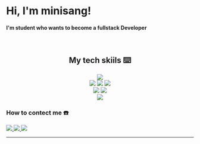 
<h1>Hi, I'm minisang!</h1>
<p>
  <h4>I'm student who wants to become a fullstack Developer</h4>
</p>
<br />

<h2 align="center">My tech skiils ⌨️</h2>

<div align="center">
  <img src="https://img.shields.io/badge/java-007396?style=for-the-badge&logo=java&logoColor=white"> 
  <br>

  <img src="https://img.shields.io/badge/html5-E34F26?style=for-the-badge&logo=html5&logoColor=white"> 
  <img src="https://img.shields.io/badge/css-1572B6?style=for-the-badge&logo=css3&logoColor=white"> 
  <img src="https://img.shields.io/badge/javascript-F7DF1E?style=for-the-badge&logo=javascript&logoColor=black"> 
  <br>

  <img src="https://img.shields.io/badge/react-61DAFB?style=for-the-badge&logo=react&logoColor=black"> 
  <img src="https://img.shields.io/badge/node.js-339933?style=for-the-badge&logo=Node.js&logoColor=white">
  <br>
  
  <img src="https://img.shields.io/badge/AutoHotkey-334455?style=for-the-badge&logo=AutoHotkey&logoColor=white">
  <br>
</div>

<h3>How to contect me ☎️</h3>

<a href="https://www.instagram.com/eunyn603/">
  <img src="https://img.shields.io/badge/Instagram-E4405F?style=for-the-badge&logo=Instagram&logoColor=white">
</a>
<a href="https://www.facebook.com/profile.php?id=100009270007305">
  <img src="https://img.shields.io/badge/Facebook-1877F2?style=for-the-badge&logo=Facebook&logoColor=white">
</a>
<a href="mailto:sangmin5915@gmail.com">
  <img src="https://img.shields.io/badge/Gmail-EA4335?style=for-the-badge&logo=Gmail&logoColor=white">
</a>
<hr>

